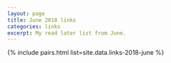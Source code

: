 ```yaml
---
layout: page
title: June 2018 links
categories: links
excerpt: My read later list from June.
---
```


{% include pairs.html list=site.data.links-2018-june %}
